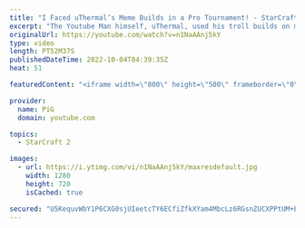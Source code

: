 ```yaml
---
title: "I Faced uThermal’s Meme Builds in a Pro Tournament! - StarCraft 2"
excerpt: "The Youtube Man himself, uThermal, used his troll builds on me in a Pro Tournament, the EPT NA Weekly 143! Who will win this best of 3? Which crazy meme builds will be throw at me? -- 🐷 Main Channel: https://www.youtube.com/user/PiGstarcraft 🐷 Second Channel for Learning StarCraft 2: https://www.youtube.com/c/PiGRandom"
originalUrl: https://youtube.com/watch?v=n1NaAAnj5kY
type: video
length: PT52M37S
publishedDateTime: 2022-10-04T04:39:35Z
heat: 51

featuredContent: "<iframe width=\"800\" height=\"500\" frameborder=\"0\" src=\"https://www.youtube.com/embed/n1NaAAnj5kY\" allow=\"accelerometer; autoplay; encrypted-media; gyroscope; picture-in-picture\" allowfullscreen></iframe>"

provider:
  name: PiG
  domain: youtube.com

topics:
  - StarCraft 2

images:
  - url: https://i.ytimg.com/vi/n1NaAAnj5kY/maxresdefault.jpg
    width: 1280
    height: 720
    isCached: true

secured: "U5KequvWbY1P6CXG0sjUIeetcTY6ECfiZfkXYam4MbcLz6RGsnZUCXPPtUM+BTFYcmNh9q7S1vSlP1IJa/2RhcQ94iDampiyfB5zCmIexTSHyutsbtWUVSwjug9BJ7DLwpZSEUTfcNi1UTBsRcaGWlfq0NkiC+FrUZzq9v1tgPV/Sh+XzoAhqlGVNUjFq7s3agIINVtMPVJSro5CAlWv31v/d33WwmPB4TxaOdMbX9vrXBXmmdZppnhQhkV4ITtyXSv2+njTj1m/XbbZP+FwySZ2jtwuu31iAzrsDS1zNvJiUR1uh53rJLnJWpd/CYy7L0t+KqY5rxC9aFSoBxZp5qXqforTmF09eHMIDVS/w6r33Rra6uP+KPlg4c5uPx1oYwkKUCTArODsGSiNvP0prGn8wioVoivsMP9zNyPiLF4=;QbuQU1d5SecE+/YI7i09QQ=="
---
```


